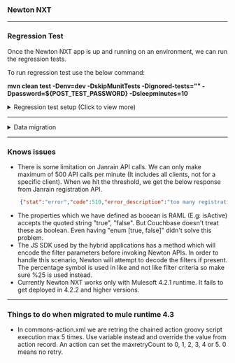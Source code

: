 
### Newton NXT ###
---
### Regression Test ###
Once the Newton NXT app is up and running on an environment, we can run the regression tests.

To run regression test use the below command:

**mvn clean test -Denv=dev -DskipMunitTests -Dignored-tests="" -Dpassword=${POST_TEST_PASSWORD} -Dsleepminutes=10**

<details>
  <summary>Regression test setup (Click to view more)</summary>
  
#### Setup needed for the regression tests ####
We need below OAuth users

| OAuth User | Role | Instances | Description |
| ------ | ------ | ------ | ------ |
| <sub>OAuth Client for NEWTON_AUTO_TEST</sub> | <sub>NEWTON_NXT_API_CLIENT</sub> | <sub>NEWTON_AUTO_TEST_INSTANCE, NEWTON_AUTO_DELETE_TEST_INSTANCE, NEWTON_AUTO_ANON_TEST_INSTANCE, NEWTON_AUTO_API_ROLE_TEST_INSTANCE</sub> | <sub>This user is used to test all the APIs</sub>  |
| <sub>OAuth Client for NEWTON_AUTO_TEST_NO_API_CLIENT</sub> | - | - | <sub>This user is used to test that API access is not allowed when the user doesn't have the role NEWTON_NXT_API_CLIENT</sub> |
| <sub>OAuth Client for NEWTON_AUTO_TEST_NO_INSTANCES</sub> | <sub>NEWTON_NXT_API_CLIENT</sub> | - | <sub>This user is used to test that access on instance is not alowed unless user has the permission for that instance</sub> |

We need the below records in the couchbase database

| Document Id | Content | Description |
| ------ | ------ | ------ |
| <sub>7e5f3277-8efe-46e4-848d-2ab0289e23b4-role</sub> |  <sub>{<br>  "personId": "7e5f3277-8efe-46e4-848d-2ab0289e23b4",<br>  "instances": [<br>    "NEWTON_AUTO_TEST_INSTANCE",<br>    "NEWTON_AUTO_DELETE_TEST_INSTANCE",<br>    "NEWTON_AUTO_API_ROLE_TEST_INSTANCE",<br>    "NEWTON_AUTO_ANON_TEST_INSTANCE"<br>  ],<br>  "roles": [<br>    "ADMIN"<br>  ],<br>  "resourceType": "userRole"<br>}</sub> | <sub>This is the MODERATOR user</sub> |
| <sub>cd2919a2-58a3-4fe6-9d6a-b59310cdae8b-role</sub> | <sub>{<br>  "personId": "cd2919a2-58a3-4fe6-9d6a-b59310cdae8b",<br>  "instances": [<br>    "NEWTON_AUTO_TEST_INSTANCE",<br>    "NEWTON_AUTO_DELETE_TEST_INSTANCE",<br>    "NEWTON_AUTO_API_ROLE_TEST_INSTANCE",<br>    "NEWTON_AUTO_ANON_TEST_INSTANCE"<br>  ],<br>  "roles": [<br>    "SUPERADMIN"<br>  ],<br>  "resourceType": "userRole"<br>}<br></sub> | <sub>This is the SUPERADMIN user</sub> |
| <sub>249c6d75-4082-4125-b639-9d3951312abf-role</sub> | <sub>{<br>  "personId": "249c6d75-4082-4125-b639-9d3951312abf",<br>  "instances": [<br>    "NEWTON_AUTO_API_ROLE_TEST_INSTANCE",<br>  ],<br>  "roles": [<br>    "CUSTOM_ROLE"<br>  ],<br>  "resourceType": "userRole"<br>}</sub> | <sub>This use has CUSTOM_ROLE which is used to test user defined roles for API access</sub> |

We need the below users in Janrain

| Email Id | UUID | Password | Description |
| ------ | ------ | ------ | ------ |
| <sub>newton_auto_test_user@newton.digitalpfizer.com</sub> | <sub>bb9830a2-c98e-4675-a2bd-5a0913b76e5a</sub> | <sub>Check with Newton team</sub> | <sub>This user is used for SELF role</sub> |
| <sub>newton_auto_test_proxy@newton.digitalpfizer.com</sub> | <sub>093b59ec-c424-4d0b-a2ef-21031651f063</sub> | <sub>Check with Newton team</sub> | <sub>This user is used for PROXY role</sub> |
| <sub>newton_auto_test_moderator@newton.digitalpfizer.com</sub> | <sub>7e5f3277-8efe-46e4-848d-2ab0289e23b4</sub> | <sub>Check with Newton team</sub> | <sub>Used for MODERATOR user</sub> |
| <sub>newton_auto_test_superadmin@newton.digitalpfizer.com</sub> | <sub>cd2919a2-58a3-4fe6-9d6a-b59310cdae8b</sub> | <sub>Check with Newton team</sub> | <sub>Used for SUPERADMIN role</sub> |
| <sub>newton_auto_test_custom_role@newton.digitalpfizer.com</sub> | <sub>249c6d75-4082-4125-b639-9d3951312abf</sub> | <sub>Check with Newton team</sub> | <sub>Used for CUSTOM_ROLE role</sub> |
| <sub>newton_auto_test_1@newton.digitalpfizer.com</sub> | <sub>4e1630e1-21b5-4b9e-b446-729e4b6e44c0</sub> | <sub>Check with Newton team</sub> | <sub>This user is used for creating person record</sub> |
| <sub>newton_auto_test_2@newton.digitalpfizer.com</sub> | <sub>38dd7740-f328-4581-8cf0-b79fe51cf85c</sub> | <sub>Check with Newton team</sub> | <sub>This user is used for creating person record</sub> |
| <sub>newton_auto_test_3@newton.digitalpfizer.com</sub> | <sub>225c0ac6-2de1-4924-be48-2d1286b34852</sub> | <sub>Check with Newton team</sub> | <sub>This user is used for creating person record</sub> |
| <sub>newton_auto_test_4@newton.digitalpfizer.com</sub> | <sub>bca1006e-3884-46ba-81b1-db2a057b3219</sub> | <sub>Check with Newton team</sub> | <sub>This user is used for creating person record</sub> |
| <sub>newton_auto_test_5@newton.digitalpfizer.com</sub> | <sub>027571ea-4e34-4561-ae85-943063bdf1e0</sub> | <sub>Check with Newton team</sub> | <sub>This user is used for creating person record</sub> |
| <sub>newton_auto_test_6@newton.digitalpfizer.com</sub> | <sub>cd8d04a3-e760-44d5-8c52-1ca280b03837</sub> | <sub>Check with Newton team</sub> | <sub>This user is used for creating person record</sub> |
| <sub>newton_auto_test_7@newton.digitalpfizer.com</sub> | <sub>ed1b78f2-f250-4f2d-827c-2cea1726ef28</sub> | <sub>Check with Newton team</sub> | <sub>This user is used for creating person record</sub> |
| <sub>newton_auto_test_8@newton.digitalpfizer.com</sub> | <sub>98ce2cf4-644d-44b1-af85-fdbfd5fece0c</sub> | <sub>Check with Newton team</sub> | <sub>This user is used for creating person record</sub> |
| <sub>newton_auto_test_9@newton.digitalpfizer.com</sub> | <sub>392e9d99-21d2-405e-b065-19d98b995d0f</sub> | <sub>Check with Newton team</sub> | <sub>This user is used for creating person record</sub> |
| <sub>newton_auto_test_10@newton.digitalpfizer.com</sub> | <sub>3e25c511-3983-4e27-9392-2897da8ad7fd</sub> | <sub>Check with Newton team</sub> | <sub>This user is used for creating person record</sub> |
| <sub>newton_auto_test_11@newton.digitalpfizer.com</sub> | <sub>2c426ad2-a5a3-42d4-8401-e14984652475</sub> | <sub>Check with Newton team</sub> | <sub>This user is used for creating person record</sub> |
| <sub>newton_auto_test_12@newton.digitalpfizer.com</sub> | <sub>df252158-896c-458c-a646-afcaa946eae4</sub> | <sub>Check with Newton team</sub> | <sub>This user is used for creating person record</sub> |
| <sub>newton_auto_test_13@newton.digitalpfizer.com</sub> | <sub>c472ee13-bb6f-4c0b-b4fa-f5819a0a81b4</sub> | <sub>Check with Newton team</sub> | <sub>This user is used for creating person record</sub> |
| <sub>newton_auto_test_14@newton.digitalpfizer.com</sub> | <sub>8b803771-fee0-4c94-9777-e0b1f2c2f33b</sub> | <sub>Check with Newton team</sub> | <sub>This user is used for creating person record</sub> |
| <sub>newton_auto_test_15@newton.digitalpfizer.com</sub> | <sub>40e1a959-e4dd-401e-822c-374595568bde</sub> | <sub>Check with Newton team</sub> | <sub>This user is used for creating person record</sub> |

</details>

---
<details>
  <summary>Data migration</summary>
### Data migration ###
* Records with resourceType="person"
	* Add ```profile: {id: "JANRAIN/PING", profile: "Janrain/Ping uuid"}```
* Records with resourceType="person" or resourceType="event"
	* If encrypted, store ```securedFields:["field1", "field2"]``` in the record record itself
	* I think the code will work even if we don't make this change in the encrypted records.
* Records with resourceType="action" which update Janrain record
	* Use ```payload.profile.profileId``` instead of ```payload.id```
* Records with any resourceType but having ```isActive=false```
	* We need to delete these records
* Write GROOVY script for some defaut actions in 1.0 and update instance
	* update Janrain record during Person creation, deletion and profile linking.
* Records with resourceType="personGroup"
	* Change the field name from ```personIds``` to ```personGroup```
* Records with resourceType="event"
	* Change the field name from ```janrainId``` to ```personId```
* Records with resourceType="instance"
	* Add chained actions for person create and delete to update Janrain record
	* Add Janrain allowed method and endpoint for "entity", "entity.update". LivingWith used "signin"
	* Change "optimisticLockingEnabled" to "optimisticLockEnabled"
* Records with resourceType="assets"
	* Some of these assets are for recall service. So we have convert them to records of type "recall"
	* The "id" of the "recall" record must be equal to "attributes.appId" of the asset record
* Migrate Hardcoded Chained Actions to Groovy Chained Actions
* Migrate the contacts record
	* Split the record into multiple 	
</details>

---

### Knows issues ###
* There is some limitation on Janrain API calls. We can only make maximum of 500 API calls per minute (It includes all clients, not for a specific client). When we hit the threshold, we get the below response from Janrain registration API.
```json
	{"stat":"error","code":510,"error_description":"too many registration attempts","error":"api_limit_error","request_id":"rxn5navex8zw48hw"}
```
* The properties which we have defined as booean is RAML (E.g: isActive) accepts the quoted string "true", "false". But Couchbase doesn't treat these as boolean. Even having "enum [true, false]" didn't solve this problem.
* The JS SDK used by the hybrid applications has a method which will encode the filter parameters before invoking Newton APIs. In order to handle this scenario, Newton will attempt to decode the filters if present. The percentage symbol is used in like and not like filter criteria so make sure %25 is used instead. 
* Currently Newton NXT works only with Mulesoft 4.2.1 runtime. It fails to get deployed in 4.2.2 and higher versions.

----

### Things to do when migrated to mule runtime 4.3 ###
* In commons-action.xml we are retring the chained action groovy script execution max 5 times. Use variable instead and override the value from action record. An action can set the maxretryCount to 0, 1, 2, 3, 4 or 5. 0 means no retry.



 
